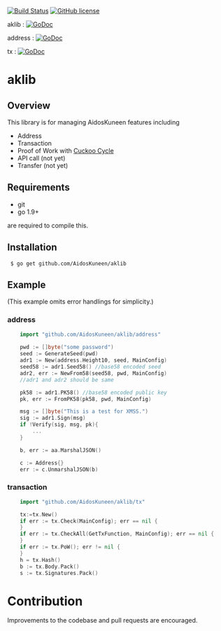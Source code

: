 [![Build Status](https://travis-ci.org/AidosKuneen/aklib.svg?branch=master)](https://travis-ci.org/AidosKuneen/aklib)
[![GitHub license](https://img.shields.io/badge/license-MIT-blue.svg)](https://raw.githubusercontent.com/AidosKuneen/aklib/LICENSE)

aklib : [![GoDoc](https://godoc.org/github.com/AidosKuneen/aklib?status.svg)](https://godoc.org/github.com/AidosKuneen/aklib)

address : [![GoDoc](https://godoc.org/github.com/AidosKuneen/aklib/address?status.svg)](https://godoc.org/github.com/AidosKuneen/aklib/address)


tx : [![GoDoc](https://godoc.org/github.com/AidosKuneen/aklib/tx?status.svg)](https://godoc.org/github.com/AidosKuneen/aklib/tx)

# aklib 

## Overview

This  library is for managing AidosKuneen features including

* Address
* Transaction  
* Proof of Work with [Cuckoo Cycle](https://github.com/AidosKuneen/cuckoo)
* API call (not yet)
* Transfer (not yet)

## Requirements

* git
* go 1.9+

are required to compile this.

## Installation

     $ go get github.com/AidosKuneen/aklib


## Example
(This example omits error handlings for simplicity.)

### address

```go
	import "github.com/AidosKuneen/aklib/address"
	
	pwd := []byte("some password")
	seed := GenerateSeed(pwd)
	adr1 := New(address.Height10, seed, MainConfig)
	seed58 := adr1.Seed58() //base58 encoded seed
	adr2, err := NewFrom58(seed58, pwd, MainConfig)
	//adr1 and adr2 should be same

	pk58 := adr1.PK58() //base58 encoded public key
	pk, err := FromPK58(pk58, pwd, MainConfig)

	msg := []byte("This is a test for XMSS.")
	sig := adr1.Sign(msg)	
	if !Verify(sig, msg, pk){
		...
	}

	b, err := aa.MarshalJSON()

	c := Address{}
	err := c.UnmarshalJSON(b)
```
### transaction
```go
	import "github.com/AidosKuneen/aklib/tx"

	tx:=tx.New()
	if err := tx.Check(MainConfig); err == nil {
	}
	if err := tx.CheckAll(GetTxFunction, MainConfig); err == nil {
	}
	if err := tx.PoW(); err != nil {
	}
	h = tx.Hash()
	b := tx.Body.Pack()
	s := tx.Signatures.Pack()
```


# Contribution
Improvements to the codebase and pull requests are encouraged.



